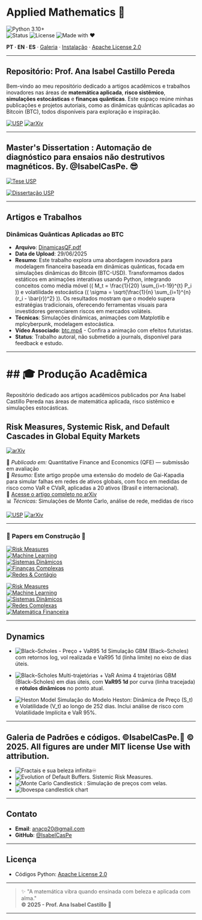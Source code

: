 <!-- HERO -->
# Applied Mathematics 💎

![Python 3.10+](https://img.shields.io/badge/Python-3.10%2B-blue)  
![Status](https://img.shields.io/badge/Status-Active-brightgreen)
![License](https://img.shields.io/badge/Apache-License-gold)
![Made with ❤](https://img.shields.io/badge/Made%20with-❤-ff69b4)

**PT · EN · ES** · [Galeria](#galeria--gifs) · [Instalação](#instalação--installation--instalación) · [Apache License 2.0](#licença--license--licencia)

---
## Repositório: Prof. Ana Isabel Castillo Pereda

Bem-vindo ao meu repositório dedicado a artigos acadêmicos e trabalhos inovadores nas áreas de **matemática aplicada**, **risco sistêmico**, **simulações estocásticas** e **finanças quânticas**. Este espaço reúne minhas publicações e projetos autoriais, como as dinâmicas quânticas aplicadas ao Bitcoin (BTC), todos disponíveis para exploração e inspiração.

[![USP](https://img.shields.io/badge/USP-Dissertação-0A3D91?logo=academia&logoColor=white)](https://teses.usp.br/teses/disponiveis/3/3151/tde-20102010-122044/en.php)
[![arXiv](https://img.shields.io/badge/arXiv-2504.01969-B31B1B?logo=arxiv&logoColor=white)](https://arxiv.org/abs/2504.01969)

---

## Master's Dissertation : Automação de diagnóstico para ensaios não destrutivos magnéticos. By. @IsabelCasPe. 😎 
[![Tese USP](https://img.shields.io/badge/Dissertação-USP-blue)](https://teses.usp.br/teses/disponiveis/3/3151/tde-20102010-122044/en.php)

[![Dissertação USP](https://img.shields.io/badge/Dissertação-USP-blue)](https://teses.usp.br/teses/disponiveis/3/3151/tde-20102010-122044/en.php)

---

## Artigos e Trabalhos

### Dinâmicas Quânticas Aplicadas ao BTC
- **Arquivo**: [DinamicasQF.pdf](DinamicasQF.pdf)
- **Data de Upload**: 29/06/2025
- **Resumo**: Este trabalho explora uma abordagem inovadora para modelagem financeira baseada em dinâmicas quânticas, focada em simulações dinâmicas do Bitcoin (BTC-USD). Transformamos dados estáticos em animações interativas usando Python, integrando conceitos como média móvel (\( M_t = \frac{1}{20} \sum_{i=t-19}^{t} P_i \)) e volatilidade estocástica (\( \sigma = \sqrt{\frac{1}{n} \sum_{i=1}^{n} (r_i - \bar{r})^2} \)). Os resultados mostram que o modelo supera estratégias tradicionais, oferecendo ferramentas visuais para investidores gerenciarem riscos em mercados voláteis.
- **Técnicas**: Simulações dinâmicas, animações com Matplotlib e mplcyberpunk, modelagem estocástica.
- **Vídeo Associado**: [btc.mp4](btc.mp4) - Confira a animação com efeitos futuristas.
- **Status**: Trabalho autoral, não submetido a journals, disponível para feedback e estudo.
---
# ## 🎓 Produção Acadêmica
Repositório dedicado aos artigos acadêmicos publicados por Ana Isabel Castillo Pereda nas áreas de matemática aplicada, risco sistêmico e simulações estocásticas.

##  Risk Measures, Systemic Risk, and Default Cascades in Global Equity Markets
[![arXiv](https://img.shields.io/badge/Artigo-arXiv-red)](https://arxiv.org/abs/2504.01969)

📌 *Publicado em:* Quantitative Finance and Economics (QFE) — submissão em avaliação  
📝 *Resumo:* Este artigo propõe uma extensão do modelo de Gai-Kapadia para simular falhas em redes de ativos globais, com foco em medidas de risco como VaR e CVaR, aplicadas a 20 ativos (Brasil e internacional).  
🔗 [Acesse o artigo completo no arXiv](https://arxiv.org/pdf/2504.01969v2)  
📊 *Técnicas:* Simulações de Monte Carlo, análise de rede, medidas de risco

[![USP](https://img.shields.io/badge/USP-Dissertação-0A3D91?logo=academia&logoColor=white)](https://teses.usp.br/teses/disponiveis/3/3151/tde-20102010-122044/en.php)
[![arXiv](https://img.shields.io/badge/arXiv-2504.01969-B31B1B?logo=arxiv&logoColor=white)](https://arxiv.org/abs/2504.01969)

---

### 🚧 **Papers em Construção** 🚧  

[![Risk Measures](https://img.shields.io/badge/Paper-Risk%20Measures-lightgrey?logo=latex&logoColor=black)]()  
[![Machine Learning](https://img.shields.io/badge/Paper-Machine%20Learning-lightgrey?logo=python&logoColor=black)]()  
[![Sistemas Dinâmicos](https://img.shields.io/badge/Paper-Sistemas%20Dinâmicos-lightgrey?logo=apachespark&logoColor=black)]()  
[![Finanças Complexas](https://img.shields.io/badge/Paper-Finanças%20Complexas-lightgrey?logo=bookstack&logoColor=black)]()  
[![Redes & Contágio](https://img.shields.io/badge/Paper-Redes%20e%20Contágio-lightgrey?logo=graphcool&logoColor=black)]()  


[![Risk Measures](https://img.shields.io/badge/Risk%20Measures-Em%20Construção-1E90FF)]()  
[![Machine Learning](https://img.shields.io/badge/Machine%20Learning-Em%20Construção-32CD32)]()  
[![Sistemas Dinâmicos](https://img.shields.io/badge/Sistemas%20Dinâmicos-Em%20Construção-DAA520)]()  
[![Redes Complexas](https://img.shields.io/badge/Redes%20Complexas-Em%20Construção-8A2BE2)]()  
[![Matemática Financeira](https://img.shields.io/badge/Matemática%20Financeira-Em%20Construção-FF4500)]()  


---

## Dynamics 
- ![Black–Scholes - Preço + VaR95 1d](black_scholess.gif)
Simulação GBM (Black–Scholes) com retornos log, vol realizada e VaR95 1d (linha limite) no eixo de dias úteis.

- ![Black–Scholes  Multi-trajetórias + VaR](black_scholes_multi.gif)
Anima 4 trajetórias GBM (Black–Scholes) em dias úteis, com **VaR95 1d** por curva (linha tracejada) e **rótulos dinâmicos** no ponto atual.


- ![Heston Model](HestonModel.gif) Simulação do Modelo Heston: Dinâmica de Preço (S_t) e Volatilidade (V_t) ao longo de 252 dias. Inclui análise de risco com Volatilidade Implícita e VaR 95%.

---
## Galeria de Padrões e códigos. ©IsabelCasPe.💙 © 2025. All figures are under MIT license Use with attribution. 
- ![Fractais e sua beleza infinita♾️](figu1.png)
- ![Evolution of Default Buffers. Sistemic Risk Measures.](DefaultBuffer.png)
- ![Monte Carlo Candlestick](stockGol.png) : Simulação de preços com velas.
- ![Ibovespa candlestick chart](ibovespaticker.png)  
---
## Contato
- **Email**: [anacp20@gmail.com](mailto:anacp20@gmail.com)
- **GitHub**: [@IsabelCasPe](https://github.com/IsabelCasPe)
---
## Licença
- Códigos Python: [Apache License 2.0](LICENSE)

---
> ✨ "A matemática vibra quando ensinada com beleza e aplicada com alma."  
> **© 2025 - Prof. Ana Isabel Castillo** 💙
---
